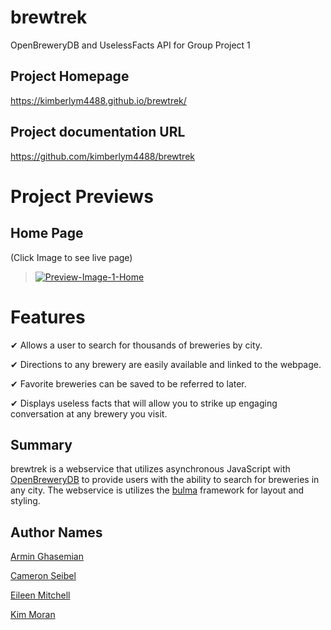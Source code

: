 # brewtrek
OpenBreweryDB and UselessFacts API for Group Project 1

## Project Homepage
https://kimberlym4488.github.io/brewtrek/

## Project documentation URL
https://github.com/kimberlym4488/brewtrek

# Project Previews
## Home Page
(Click Image to see live page)

>[![Preview-Image-1-Home](https://user-images.githubusercontent.com/92805933/145765299-ab1bcbbc-62b0-4247-8001-8ca08c826a02.PNG)](https://kimberlym4488.github.io/brewtrek/)

# Features

&#10004; Allows a user to search for thousands of breweries by city.

&#10004; Directions to any brewery are easily available and linked to the webpage.

&#10004; Favorite breweries can be saved to be referred to later.

&#10004; Displays useless facts that will allow you to strike up engaging conversation at any brewery you visit.

## Summary

brewtrek is a webservice that utilizes asynchronous JavaScript with [OpenBreweryDB](https://www.openbrewerydb.org/) to provide users with the ability to search for breweries in any city. The webservice is utilizes the [bulma](https://bulma.io/) framework for layout and styling.

## Author Names

[Armin Ghasemian](https://github.com/ArminGhsm)

[Cameron Seibel](https://github.com/CameronMSeibel)

[Eileen Mitchell](https://github.com/eileenhlmitchell19)

[Kim Moran](https://github.com/kimberlym4488)